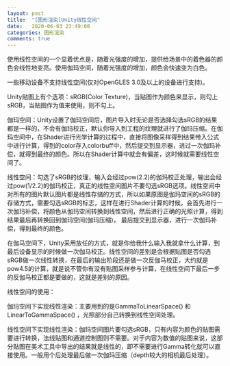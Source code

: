 ```yaml
---
layout: post
title:  "[图形渲染]Unity线性空间"
date:   2020-06-03 23:49:00
categories: 图形渲染
comments: true
---
```


使用线性空间的一个显着优点是，随着光强度的增加，提供给场景中的着色器的颜色会线性地变亮。使用伽玛空间，随着光强度的增加，颜色会快速变为白色。

一些移动设备不支持线性空间(仅对OpenGLES 3.0及以上的设备进行支持)。

Unity贴图上有个选项：sRGB(Color Texture)，当贴图作为颜色来显示，则勾上sRGB，当贴图作为值来使用，则不勾上。

伽玛空间：Unity设置了伽玛空间后，图片导入时无论是否选择勾选sRGB的结果都是一样的，不会有伽玛校正，默认你导入到工程的纹理就进行了伽玛压缩。在伽玛空间中，在Shader进行光学计算的过程中，直接将图像采样得到结果带入公式中进行计算，得到的color存入colorbuff中，然后提交到显示器，进过一次伽玛补偿，就得到最终的颜色。所以在Shader计算中就会有偏差，这时候就需要线性空间了。

线性空间：勾选了sRGB的纹理，输入会经过pow(2.2)的伽玛校正处理，输出会经过pow(1/2.2)的伽玛校正，真正的线性空间图片不要勾选sRGB选项。线性空间中对所有的图片默认图片都是线性存储的方式，所以如果原图是伽玛空间的sRGB的存储方式，需要勾选sRGB的标志，这样在进行Shader计算的时候，会首先进行一次伽玛补偿，将颜色从伽玛空间转换到线性空间，然后进行正确的光照计算，得到结果最后再转换回到伽玛空间(伽玛压缩)， 最后提交到显示器，进行一次伽玛补偿，得到最终的颜色。 

在伽马空间下，Unity采用放任的方式，就是你给我什么输入我就拿什么计算，到最后设备显示的时候做一次伽马校正。线性空间的差别是会根据贴图是否勾选sRGB做一次线性转换，在最后的输出阶段还是做一次反伽马校正，大约就是pow4.5的计算，就是说不管你有没有贴图采样参与计算，在线性空间下最后一步的反伽马校正都是要做的，这就是差别的原因。


线性空间的使用：

伽玛空间下实现线性渲染：主要用到的是GammaToLinearSpace() 和LinearToGammaSpace() ，光照部分自己转换到线性空间处理。

线性空间下实现线性渲染：伽玛空间图片要勾选sRGB，只有内容为颜色的贴图需要进行转换，法线贴图和通道控制图则不需要。对于内容为数值的贴图来说，这部分贴图在美术工具中导出的结果就是线性的，即不需要进行Gamma转化就可以直接使用。一般用个后处理最后做一次伽玛压缩（depth较大的相机最后处理）。